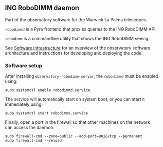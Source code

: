 ## ING RoboDIMM daemon

Part of the observatory software for the Warwick La Palma telescopes.

`robodimmd` is a Pyro frontend that proxies queries to the ING RoboDIMM API.

`robodimm` is a commandline utility that shows the ING RoboDIMM seeing.

See [Software Infrastructure](https://github.com/warwick-one-metre/docs/wiki/Software-Infrastructure) for an overview of the observatory software architecture and instructions for developing and deploying the code.

### Software setup
After installing `observatory-robodimm-server`, the `robodimmd` must be enabled using:
```
sudo systemctl enable robodimmd.service
```

The service will automatically start on system boot, or you can start it immediately using:
```
sudo systemctl start robodimmd.service
```

Finally, open a port in the firewall so that other machines on the network can access the daemon:
```
sudo firewall-cmd --zone=public --add-port=9026/tcp --permanent
sudo firewall-cmd --reload
```
